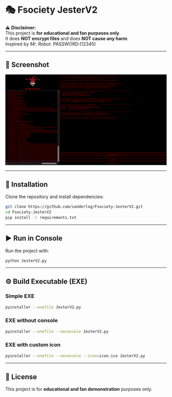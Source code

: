 # 🎭 Fsociety JesterV2

⚠️ **Disclaimer:**  
This project is **for educational and fan purposes only**.  
It does **NOT encrypt files** and does **NOT cause any harm**.  
Inspired by *Mr. Robot*. PASSWORD:(12345)

---

## 📸 Screenshot
![Screenshot](screenshot.png)

---

## 🔧 Installation
Clone the repository and install dependencies:
```bash
git clone https://github.com/sanderlog/Fsociety-JesterV2.git
cd Fsociety-JesterV2
pip install -r requirements.txt
```

---

## ▶️ Run in Console
Run the project with:
```bash
python JesterV2.py
```

---

## ⚙️ Build Executable (EXE)

### Simple EXE
```bash
pyinstaller --onefile JesterV2.py
```

### EXE without console
```bash
pyinstaller --onefile --noconsole JesterV2.py
```

### EXE with custom icon
```bash
pyinstaller --onefile --noconsole --icon=icon.ico JesterV2.py
```

---

## 📜 License
This project is for **educational and fan demonstration** purposes only.  



